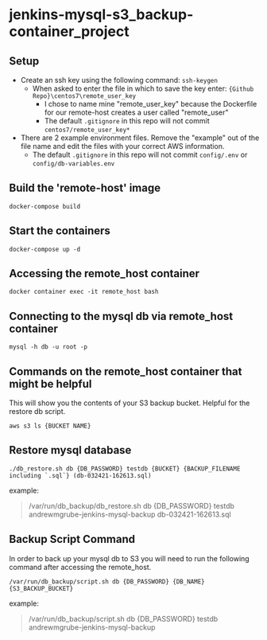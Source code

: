 # jenkins-mysql-s3_backup-container_project

## Setup
- Create an ssh key using the following command: `ssh-keygen`
  - When asked to enter the file in which to save the key enter: `{Github Repo}\centos7\remote_user_key`
    - I chose to name mine "remote_user_key" because the Dockerfile for our remote-host creates a user called "remote_user"
    - The default `.gitignore` in this repo will not commit `centos7/remote_user_key*`
- There are 2 example environment files. Remove the "example" out of the file name and edit the files with your correct AWS information.
  - The default `.gitignore` in this repo will not commit `config/.env` or `config/db-variables.env`

## Build the 'remote-host' image
```
docker-compose build
```

## Start the containers
```
docker-compose up -d
```

## Accessing the remote_host container

```
docker container exec -it remote_host bash
```

## Connecting to the mysql db via remote_host container
```
mysql -h db -u root -p
```

## Commands on the remote_host container that might be helpful
This will show you the contents of your S3 backup bucket. Helpful for the restore db script.
```
aws s3 ls {BUCKET NAME}
```


## Restore mysql database
```
./db_restore.sh db {DB_PASSWORD} testdb {BUCKET} {BACKUP_FILENAME including `.sql`} (db-032421-162613.sql)
```
example:
> /var/run/db_backup/db_restore.sh db {DB_PASSWORD} testdb andrewmgrube-jenkins-mysql-backup db-032421-162613.sql

## Backup Script Command
In order to back up your mysql db to S3 you will need to run the following command after accessing the remote_host.
```
/var/run/db_backup/script.sh db {DB_PASSWORD} {DB_NAME} {S3_BACKUP_BUCKET}
```

example:
> /var/run/db_backup/script.sh db {DB_PASSWORD} testdb andrewmgrube-jenkins-mysql-backup
